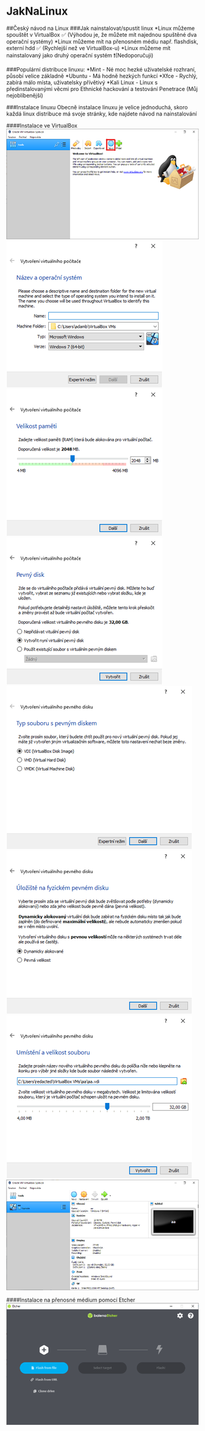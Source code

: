 # JakNaLinux
##Český návod na Linux
###Jak nainstalovat/spustit linux
*Linux můžeme spouštět v VirtualBox ✅ (Výhodou je, že můžete mít najednou spuštěné dva operační systémy)
*Linux můžeme mít na přenosném médiu např. flashdisk, externí hdd ✅ (Rychlejší než ve VirtualBox-u)
*Linux můžeme mít nainstalovaný jako druhý operační systém ❗(Nedoporučuji)

###Populární distribuce linuxu:
*Mint - Né moc hezké uživatelské rozhraní, působí velice základně
*Ubuntu - Má hodně hezkých funkcí
*Xfce - Rychlý, zabírá málo místa, uživatelsky přívětivý
*Kali Linux - Linux s předinstalovanými věcmi pro Ethnické hackování a testování Penetrace (Můj nejoblíbenější)

###Instalace linuxu
Obecně instalace linuxu je velice jednoduchá, skoro každá linux distribuce má svoje stránky, kde najdete návod na nainstalování
    
####Instalace ve VirtualBox
![Instalace linuxu ve VirtualBox](https://github.com/MujSen/JakNaLinux/blob/main/Instalace/VirtualBoxInstalace-1.png)
![Instalace linuxu ve VirtualBox](https://github.com/MujSen/JakNaLinux/blob/main/Instalace/VirtualBoxInstalace-2.png)
![Instalace linuxu ve VirtualBox](https://github.com/MujSen/JakNaLinux/blob/main/Instalace/VirtualBoxInstalace-3.png)
![Instalace linuxu ve VirtualBox](https://github.com/MujSen/JakNaLinux/blob/main/Instalace/VirtualBoxInstalace-4.png)
![Instalace linuxu ve VirtualBox](https://github.com/MujSen/JakNaLinux/blob/main/Instalace/VirtualBoxInstalace-5.png)
![Instalace linuxu ve VirtualBox](https://github.com/MujSen/JakNaLinux/blob/main/Instalace/VirtualBoxInstalace-6.png)
![Instalace linuxu ve VirtualBox](https://github.com/MujSen/JakNaLinux/blob/main/Instalace/VirtualBoxInstalace-7.png)
![Instalace linuxu ve VirtualBox](https://github.com/MujSen/JakNaLinux/blob/main/Instalace/VirtualBoxInstalace-8.png)
    
####Instalace na přenosné médium pomocí Etcher
![Instalace linuxu Etcher](https://raw.githubusercontent.com/MujSen/JakNaLinux/main/Instalace/EtcherInstalace.png)
